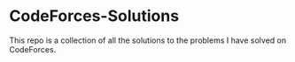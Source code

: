 # CodeForces-Solutions
This repo is a collection of all the solutions to the problems I have solved on CodeForces.
